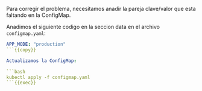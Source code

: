 Para corregir el problema, necesitamos anadir la pareja clave/valor que esta faltando en la ConfigMap. 

Anadimos el siguiente codigo en la seccion data en el archivo `configmap.yaml`:

```yaml
APP_MODE: "production"
```{{copy}}

Actualizamos la ConfigMap:

```bash
kubectl apply -f configmap.yaml
```{{exec}}
